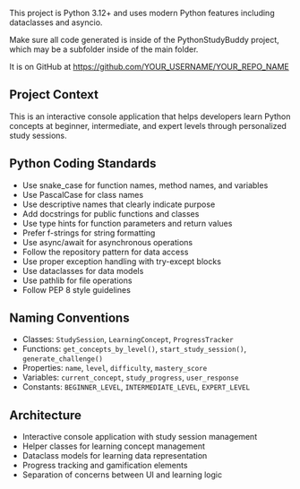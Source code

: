 This project is Python 3.12+ and uses modern Python features including dataclasses and asyncio.

Make sure all code generated is inside of the PythonStudyBuddy project, which may be a subfolder inside of the main folder.

It is on GitHub at https://github.com/YOUR_USERNAME/YOUR_REPO_NAME

## Project Context
This is an interactive console application that helps developers learn Python concepts at beginner, intermediate, and expert levels through personalized study sessions.

## Python Coding Standards
- Use snake_case for function names, method names, and variables
- Use PascalCase for class names
- Use descriptive names that clearly indicate purpose
- Add docstrings for public functions and classes
- Use type hints for function parameters and return values
- Prefer f-strings for string formatting
- Use async/await for asynchronous operations
- Follow the repository pattern for data access
- Use proper exception handling with try-except blocks
- Use dataclasses for data models
- Use pathlib for file operations
- Follow PEP 8 style guidelines

## Naming Conventions
- Classes: `StudySession`, `LearningConcept`, `ProgressTracker`
- Functions: `get_concepts_by_level()`, `start_study_session()`, `generate_challenge()`
- Properties: `name`, `level`, `difficulty`, `mastery_score`
- Variables: `current_concept`, `study_progress`, `user_response`
- Constants: `BEGINNER_LEVEL`, `INTERMEDIATE_LEVEL`, `EXPERT_LEVEL`

## Architecture
- Interactive console application with study session management
- Helper classes for learning concept management
- Dataclass models for learning data representation
- Progress tracking and gamification elements
- Separation of concerns between UI and learning logic